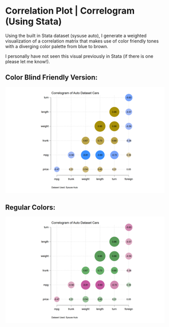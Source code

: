 # Correlation Plot | Correlogram (Using Stata)

Using the built in Stata dataset (sysuse auto), I generate a weighted visualization of a correlation matrix that makes use of color friendly tones with a diverging color palette from blue to brown.

I personally have not seen this visual previously in Stata (if there is one please let me know!).

## Color Blind Friendly Version: 
![alt text](https://github.com/fahad-mirza/correlogram_stata/raw/main/correlogram_stata_cbf.png?raw=true)

## Regular Colors:
![alt text](https://github.com/fahad-mirza/correlogram_stata/raw/main/correlogram_stata.png?raw=true)
